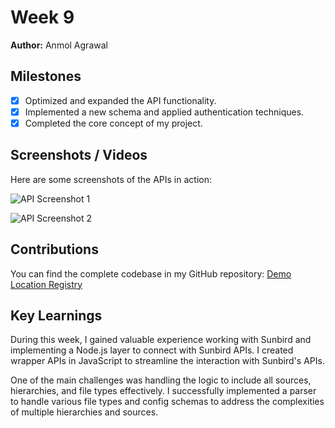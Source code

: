 # Week 9
**Author:** Anmol Agrawal

## Milestones
- [x] Optimized and expanded the API functionality.
- [x] Implemented a new schema and applied authentication techniques.
- [x] Completed the core concept of my project.

## Screenshots / Videos
Here are some screenshots of the APIs in action:

![API Screenshot 1](https://github.com/anmode/demo-location-registry/assets/88332977/889b96c9-1506-4dab-b46e-e5ea26276100)

![API Screenshot 2](https://github.com/anmode/demo-location-registry/assets/88332977/17cd319d-7e58-4aaf-9ed6-fca0107c5923)

## Contributions
You can find the complete codebase in my GitHub repository: [Demo Location Registry](https://github.com/anmode/demo-location-registry)

## Key Learnings
During this week, I gained valuable experience working with Sunbird and implementing a Node.js layer to connect with Sunbird APIs. I created wrapper APIs in JavaScript to streamline the interaction with Sunbird's APIs.

One of the main challenges was handling the logic to include all sources, hierarchies, and file types effectively. I successfully implemented a parser to handle various file types and config schemas to address the complexities of multiple hierarchies and sources.
